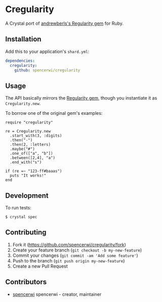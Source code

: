 # Cregularity

A Crystal port of [andrewberls's Regularity gem](https://github.com/andrewberls/regularity/) for Ruby.

## Installation

Add this to your application's `shard.yml`:

```yaml
dependencies:
  cregularity:
    github: spencerwi/cregularity
```

## Usage

The API basically mirrors the [Regularity gem](https://github.com/andrewberls/regularity/blob/master/README.md), though you instantiate it as `Cregularity.new`.

To borrow one of the original gem's examples:

```crystal
require "cregularity"

re = Cregularity.new
  .start_with(3, :digits)
  .then("-")
  .then(2, :letters)
  .maybe("#")
  .one_of(["a", "b"])
  .between([2,4], "a")
  .end_with("s")

if (re =~ "123-ff#baaas")
  puts "It works!"
end
```

## Development

To run tests: 

```
$ crystal spec
```

## Contributing

1. Fork it (<https://github.com/spencerwi/cregularity/fork>)
2. Create your feature branch (`git checkout -b my-new-feature`)
3. Commit your changes (`git commit -am 'Add some feature'`)
4. Push to the branch (`git push origin my-new-feature`)
5. Create a new Pull Request

## Contributors

- [spencerwi](https://github.com/spencerwi) spencerwi - creator, maintainer
